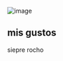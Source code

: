 ![image](https://github.com/Leoanaquin/Leoanaquin/assets/172268709/440bf98a-d2a5-4db9-b61c-06542ae9aaf5)

<h2>mis gustos</h2>
siepre rocho
